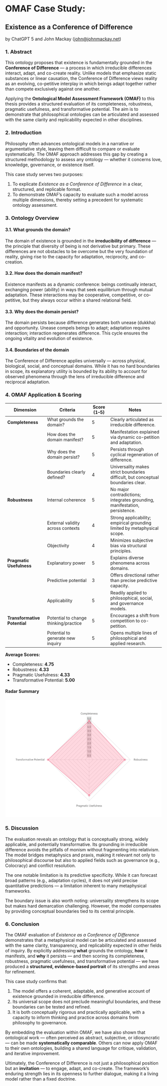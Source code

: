 # OMAF Case Study:
## Existence as a Conference of Difference

by ChatGPT 5 and John Mackay (john@johnmackay.net)

### 1. Abstract
This ontology proposes that existence is fundamentally grounded in the **Conference of Difference** — a process in which irreducible differences interact, adapt, and co-create reality. Unlike models that emphasize static substances or linear causation, the Conference of Difference views reality as an evolving, co-petitive interplay in which beings adapt together rather than compete exclusively against one another.

Applying the **Ontological Model Assessment Framework (OMAF)** to this thesis provides a structured evaluation of its completeness, robustness, pragmatic usefulness, and transformative potential. The aim is to demonstrate that philosophical ontologies can be articulated and assessed with the same clarity and replicability expected in other disciplines.
### 2. Introduction
Philosophy often advances ontological models in a narrative or argumentative style, leaving them difficult to compare or evaluate systematically. The OMAF approach addresses this gap by creating a structured methodology to assess any ontology — whether it concerns love, knowledge, governance, or existence itself.

This case study serves two purposes:
1. To explicate *Existence as a Conference of Difference* in a clear, structured, and replicable format.
2. To demonstrate OMAF’s capacity to evaluate such a model across multiple dimensions, thereby setting a precedent for systematic ontology assessment.
### 3. Ontology Overview
#### 3.1. What grounds the domain?
The domain of existence is grounded in the **irreducibility of difference** — the principle that diversity of being is not derivative but primary. These differences are not obstacles to be overcome but the very foundation of reality, giving rise to the capacity for adaptation, reciprocity, and co-creation.
#### 3.2. How does the domain manifest?
Existence manifests as a dynamic conference: beings continually interact, exchanging power (ability) in ways that seek equilibrium through mutual adaptation. These interactions may be cooperative, competitive, or co-petitive, but they always occur within a shared relational field.
#### 3.3. Why does the domain persist?
The domain persists because difference generates both unease (dukkha) and opportunity. Unease compels beings to adapt; adaptation requires interaction; interaction regenerates difference. This cycle ensures the ongoing vitality and evolution of existence.
#### 3.4. Boundaries of the domain
The Conference of Difference applies universally — across physical, biological, social, and conceptual domains. While it has no hard boundaries in scope, its explanatory utility is bounded by its ability to account for observed phenomena through the lens of irreducible difference and reciprocal adaptation.
### 4. OMAF Application & Scoring

| Dimension              | Criteria                                      | Score (1–5) | Notes |
|------------------------|-----------------------------------------------|-------------|-------|
| **Completeness**       | What grounds the domain?                      | 5           | Clearly articulated as irreducible difference. |
|                        | How does the domain manifest?                 | 5           | Manifestation explained via dynamic co-petition and adaptation. |
|                        | Why does the domain persist?                  | 5           | Persists through cyclical regeneration of difference. |
|                        | Boundaries clearly defined?                   | 4           | Universality makes strict boundaries difficult, but conceptual boundaries clear. |
| **Robustness**         | Internal coherence                            | 5           | No major contradictions; integrates grounding, manifestation, persistence. |
|                        | External validity across contexts             | 4           | Strong applicability; empirical grounding limited by metaphysical scope. |
|                        | Objectivity                                   | 4           | Minimizes subjective bias via structural principles. |
| **Pragmatic Usefulness**| Explanatory power                             | 5           | Explains diverse phenomena across domains. |
|                        | Predictive potential                          | 3           | Offers directional rather than precise predictive capacity. |
|                        | Applicability                                 | 5           | Readily applied to philosophical, social, and governance models. |
| **Transformative Potential** | Potential to change thinking/practice    | 5           | Encourages a shift from competition to co-petition. |
|                        | Potential to generate new inquiry             | 5           | Opens multiple lines of philosophical and applied research. |

**Average Scores:**
- Completeness: **4.75**
- Robustness: **4.33**
- Pragmatic Usefulness: **4.33**
- Transformative Potential: **5.00**

#### Radar Summary
![OMAF radar – Conference of Difference](../capture-2025-08-13-11-47-40.jpg)

### 5. Discussion
The evaluation reveals an ontology that is conceptually strong, widely applicable, and potentially transformative. Its grounding in irreducible difference avoids the pitfalls of monism without fragmenting into relativism. The model bridges metaphysics and praxis, making it relevant not only to philosophical discourse but also to applied fields such as governance (e.g., Colocracy) and conflict resolution.

The one notable limitation is its predictive specificity. While it can forecast broad patterns (e.g., adaptation cycles), it does not yield precise quantitative predictions — a limitation inherent to many metaphysical frameworks.

The boundary issue is also worth noting: universality strengthens its scope but makes hard demarcation challenging. However, the model compensates by providing conceptual boundaries tied to its central principle.
### 6. Conclusion
The OMAF evaluation of *Existence as a Conference of Difference* demonstrates that a metaphysical model can be articulated and assessed with the same clarity, transparency, and replicability expected in other fields of inquiry. By explicitly addressing **what** grounds the ontology, **how** it manifests, and **why** it persists — and then scoring its completeness, robustness, pragmatic usefulness, and transformative potential — we have produced a **structured, evidence-based portrait** of its strengths and areas for refinement.

This case study confirms that:
1. The model offers a coherent, adaptable, and generative account of existence grounded in irreducible difference.
2. Its universal scope does not preclude meaningful boundaries, and these boundaries can be tested and refined.
3. It is both conceptually rigorous and practically applicable, with a capacity to inform thinking and practice across domains from philosophy to governance.

By embedding the evaluation within OMAF, we have also shown that ontological work — often perceived as abstract, subjective, or idiosyncratic — can be made **systematically comparable**. Others can now apply OMAF to their own ontologies, building a shared language for critique, validation, and iterative improvement.

Ultimately, the Conference of Difference is not just a philosophical position but an **invitation** — to engage, adapt, and co-create. The framework’s enduring strength lies in its openness to further dialogue, making it a living model rather than a fixed doctrine.

